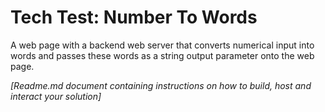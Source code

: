 # Tech Test: Number To Words
A web page with a backend web server that converts numerical input into words and passes these words as a string output parameter onto the web page.

*[Readme.md document containing instructions on how to build, host and interact your solution]*
